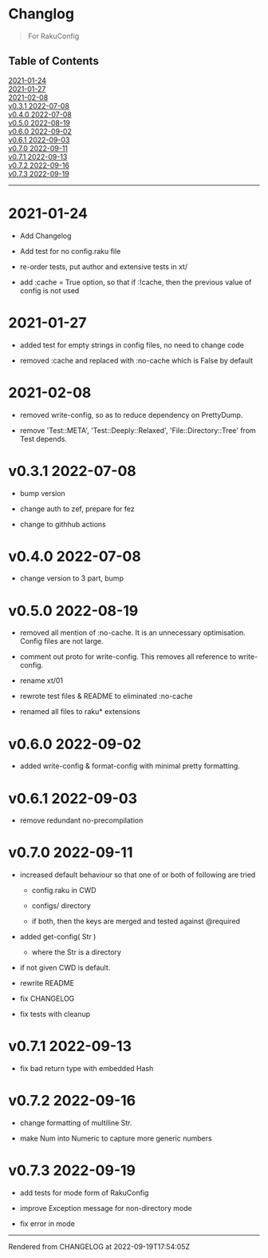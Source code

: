 # Changlog
>For RakuConfig


## Table of Contents
[2021-01-24](#2021-01-24)  
[2021-01-27](#2021-01-27)  
[2021-02-08](#2021-02-08)  
[v0.3.1 2022-07-08](#v031-2022-07-08)  
[v0.4.0 2022-07-08](#v040-2022-07-08)  
[v0.5.0 2022-08-19](#v050-2022-08-19)  
[v0.6.0 2022-09-02](#v060-2022-09-02)  
[v0.6.1 2022-09-03](#v061-2022-09-03)  
[v0.7.0 2022-09-11](#v070-2022-09-11)  
[v0.7.1 2022-09-13](#v071-2022-09-13)  
[v0.7.2 2022-09-16](#v072-2022-09-16)  
[v0.7.3 2022-09-19](#v073-2022-09-19)  

----
# 2021-01-24
*  Add Changelog

*  Add test for no config.raku file

*  re-order tests, put author and extensive tests in xt/

*  add :cache = True option, so that if :!cache, then the previous value of config is not used

# 2021-01-27
*  added test for empty strings in config files, no need to change code

*  removed :cache and replaced with :no-cache which is False by default

# 2021-02-08
*  removed write-config, so as to reduce dependency on PrettyDump.

*  remove 'Test::META', 'Test::Deeply::Relaxed', 'File::Directory::Tree' from Test depends.

# v0.3.1 2022-07-08
*  bump version

*  change auth to zef, prepare for fez

*  change to githhub actions

# v0.4.0 2022-07-08
*  change version to 3 part, bump

# v0.5.0 2022-08-19
*  removed all mention of :no-cache. It is an unnecessary optimisation. Config files are not large.

*  comment out proto for write-config. This removes all reference to write-config.

*  rename xt/01

*  rewrote test files & README to eliminated :no-cache

*  renamed all files to raku* extensions

# v0.6.0 2022-09-02
*  added write-config & format-config with minimal pretty formatting.

# v0.6.1 2022-09-03
*  remove redundant no-precompilation

# v0.7.0 2022-09-11
*  increased default behaviour so that one of or both of following are tried

	*  config.raku in CWD

	*  configs/ directory

	*  if both, then the keys are merged and tested against @required

*  added get-config( Str )

	*  where the Str is a directory

*  if not given CWD is default.

*  rewrite README

*  fix CHANGELOG

*  fix tests with cleanup

# v0.7.1 2022-09-13
*  fix bad return type with embedded Hash

# v0.7.2 2022-09-16
*  change formatting of multiline Str.

*  make Num into Numeric to capture more generic numbers

# v0.7.3 2022-09-19


*  add tests for mode form of RakuConfig

*  improve Exception message for non-directory mode

*  fix error in mode





----
Rendered from CHANGELOG at 2022-09-19T17:54:05Z